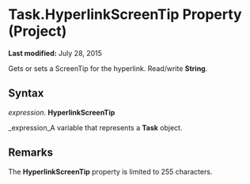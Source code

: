 
# Task.HyperlinkScreenTip Property (Project)

 **Last modified:** July 28, 2015

Gets or sets a ScreenTip for the hyperlink. Read/write  **String**.

## Syntax

 _expression_. **HyperlinkScreenTip**

 _expression_A variable that represents a  **Task** object.


## Remarks

The  **HyperlinkScreenTip** property is limited to 255 characters.

